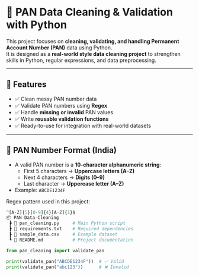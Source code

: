 # 🧹 PAN Data Cleaning & Validation with Python  

This project focuses on **cleaning, validating, and handling Permanent Account Number (PAN)** data using Python.  
It is designed as a **real-world style data cleaning project** to strengthen skills in Python, regular expressions, and data preprocessing.  

---

## 📌 Features  
- ✅ Clean messy PAN number data  
- ✅ Validate PAN numbers using **Regex**  
- ✅ Handle **missing or invalid** PAN values  
- ✅ Write **reusable validation functions**  
- ✅ Ready-to-use for integration with real-world datasets  

---

## 🧾 PAN Number Format (India)  
- A valid PAN number is a **10-character alphanumeric string**:  
  - First 5 characters → **Uppercase letters (A–Z)**  
  - Next 4 characters → **Digits (0–9)**  
  - Last character → **Uppercase letter (A–Z)**  
- Example: `ABCDE1234F`  

Regex pattern used in this project:  

```python
^[A-Z]{5}[0-9]{4}[A-Z]{1}$
📦 PAN-Data-Cleaning
 ┣ 📜 pan_cleaning.py     # Main Python script
 ┣ 📜 requirements.txt    # Required dependencies
 ┣ 📜 sample_data.csv     # Example dataset
 ┗ 📜 README.md           # Project documentation

from pan_cleaning import validate_pan

print(validate_pan("ABCDE1234F"))  # ✅ Valid
print(validate_pan("abc123"))      # ❌ Invalid


